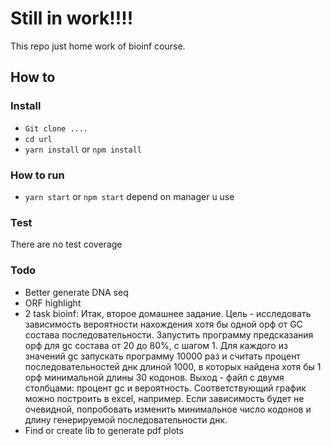 # Still in work!!!!

This repo just home work of bioinf course.

## How to


### Install

- ```Git clone ....```
- ``` cd url ```
- ``` yarn install ``` or ```npm install```

### How to run

- ```yarn start``` or ```npm start``` depend on manager u use

### Test

There are no test coverage

### Todo

- Better generate DNA seq
- ORF highlight
- 2 task bioinf: 
Итак, второе домашнее задание. Цель - исследовать зависимость вероятности нахождения хотя бы одной орф от GC состава последовательности. Запустить программу предсказания орф для gc состава от 20 до 80%, с шагом 1. Для каждого из значений gc запускать программу 10000 раз и считать процент последовательностей днк длиной 1000, в которых найдена хотя бы 1 орф минимальной длины 30 кодонов. Выход - файл с двумя столбцами: процент gc и вероятность. Соответствующий график можно построить в excel, например. Если зависимость будет не очевидной, попробовать изменить минимальное число кодонов и длину генерируемой последовательности днк.
- Find or create lib to generate pdf plots
